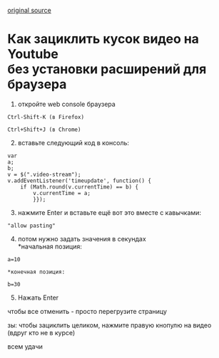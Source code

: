 [original source][1]

# Как зациклить кусок видео на Youtube <br> без установки расширений для браузера

1. откройте web console браузера
```
Ctrl-Shift-K (в Firefox)

Ctrl+Shift+J (в Chrome)
```
2. вставьте следующий код в консоль:
```
var
a;
b;
v = $(".video-stream");
v.addEventListener('timeupdate', function() {
    if (Math.round(v.currentTime) == b) {
        v.currentTime = a;
        }});
```
3. нажмите Enter и вставьте ещё вот это вместе с кавычками:
```
"allow pasting"
```
4. потом нужно задать значения в секундах <br>
    *начальная позиция:
```
a=10
```

    *конечная позиция:
```
b=30
```
5. Нажать Enter


чтобы все отменить - просто перегрузите страницу

зы: чтобы зациклить целиком, нажмите правую кнопулю на видео (вдруг кто не в курсе)

всем удачи


<!-- Мои ссылки -->
[1]: https://pikabu.ru/story/kak_zatsiklit_kusok_video_na_youtube_5736593
